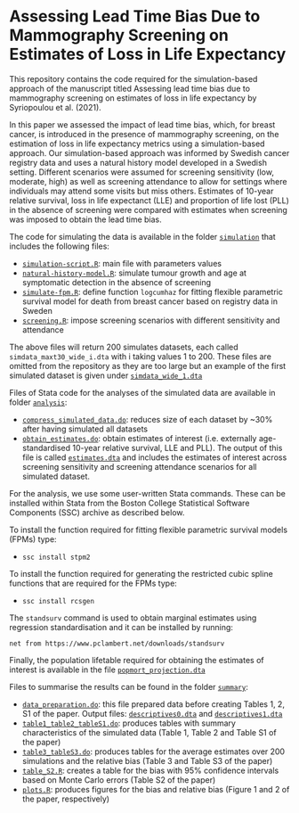 # Assessing Lead Time Bias Due to Mammography Screening on Estimates of Loss in Life Expectancy

This repository contains the code required for the simulation-based approach of the manuscript titled Assessing lead time bias due to mammography screening on estimates of loss in life expectancy by Syriopoulou et al. (2021).

In this paper we assessed the impact of lead time bias, which, for breast cancer, is introduced in the presence of mammography screening, on the estimation of loss in life expectancy metrics using a simulation-based approach.
Our simulation-based approach was informed by Swedish cancer registry data and uses a natural history model developed in a Swedish setting.
Different scenarios were assumed for screening sensitivity (low, moderate, high) as well as screening attendance to allow for settings where individuals may attend some visits but miss others.
Estimates of 10-year relative survival, loss in life expectanct (LLE) and proportion of life lost (PLL) in the absence of screening were compared with estimates when screening was imposed to obtain the lead time bias. 

The code for simulating the data is available in the folder [`simulation`](https://github.com/syriop-elisa/lead_time_bias/tree/main/simulation) that includes the following files:

* [`simulation-script.R`](https://github.com/syriop-elisa/lead_time_bias/blob/main/simulation/simulation-script.R): main file with parameters values
* [`natural-history-model.R`](https://github.com/syriop-elisa/lead_time_bias/blob/main/simulation/natural-history-model.R): simulate tumour growth and age at symptomatic detection in the absence of screening
* [`simulate-fpm.R`](https://github.com/syriop-elisa/lead_time_bias/blob/main/simulation/simulate-fpm.R): define function `logcumhaz` for fitting flexible parametric survival model for death from breast cancer based on registry data in Sweden         
* [`screening.R`](https://github.com/syriop-elisa/lead_time_bias/blob/main/simulation/screening.R): impose screening scenarios with different sensitivity and attendance

The above files will return 200 simulates datasets, each called `simdata_maxt30_wide_i.dta` with i taking values 1 to 200. 
These files are omitted from the repository as they are too large but an example of the first simulated dataset is given under [`simdata_wide_1.dta`](https://github.com/syriop-elisa/lead_time_bias/blob/main/dta/simdata_wide_1.dta)

Files of Stata code for the analyses of the simulated data are available in folder [`analysis`](https://github.com/syriop-elisa/lead_time_bias/blob/main/analysis):
* [`compress_simulated_data.do`](https://github.com/syriop-elisa/lead_time_bias/blob/main/analysis/compress_simulated_data.do): reduces size of each dataset by ~30% after having simulated all datasets
* [`obtain_estimates.do`](https://github.com/syriop-elisa/lead_time_bias/blob/main/analysis/obtain_estimates.do): obtain estimates of interest (i.e. externally age-standardised 10-year relative survival, LLE and PLL).
The output of this file is called [`estimates.dta`](https://github.com/syriop-elisa/lead_time_bias/blob/main/dta/estimates.dta) and includes the estimates of interest across screening sensitivity and screening attendance scenarios for all simulated dataset. 

For the analysis, we use some user-written Stata commands.
These can be installed within Stata from the Boston College Statistical Software Components (SSC) archive as described below. 

To install the function required for fitting flexible parametric survival models (FPMs) type:  
* `ssc install stpm2`

To install the function required for generating the restricted cubic spline functions that are required for the FPMs type:
* `ssc install rcsgen`

The `standsurv` command is used to obtain marginal estimates using regression standardisation and it can be installed by running:

`net from https://www.pclambert.net/downloads/standsurv`

Finally, the population lifetable required for obtaining the estimates of interest is available in the file [`popmort_projection.dta`](https://github.com/syriop-elisa/lead_time_bias/blob/main/dta/popmort_projection.dta)


Files to summarise the results can be found in the folder [`summary`](https://github.com/syriop-elisa/lead_time_bias/blob/main/summary):
* [`data_preparation.do`](https://github.com/syriop-elisa/lead_time_bias/blob/main/summary/data_preparation.do): this file prepared data before creating Tables 1, 2, S1 of the paper. Output files: [`descriptives0.dta`](https://github.com/syriop-elisa/lead_time_bias/blob/main/dta/descriptives0.dta) and [`descriptives1.dta`](https://github.com/syriop-elisa/lead_time_bias/blob/main/dta/descriptives1.dta)
* [`table1_table2_tableS1.do`](https://github.com/syriop-elisa/lead_time_bias/blob/main/summary/table1_table2_tableS1.do): produces tables with summary characteristics of the simulated data (Table 1, Table 2 and Table S1 of the paper)
* [`table3_tableS3.do`](https://github.com/syriop-elisa/lead_time_bias/blob/main/summary/table3_tableS3.do): produces tables for the average estimates over 200 simulations and the relative bias (Table 3 and Table S3 of the paper)
* [`table_S2.R`](https://github.com/syriop-elisa/lead_time_bias/blob/main/summary/table_S2.R): creates a table for the bias with 95\% confidence intervals based on Monte Carlo errors (Table S2 of the paper)
* [`plots.R`](https://github.com/syriop-elisa/lead_time_bias/blob/main/summary/plots.R): produces figures for the bias and relative bias (Figure 1 and 2 of the paper, respectively)